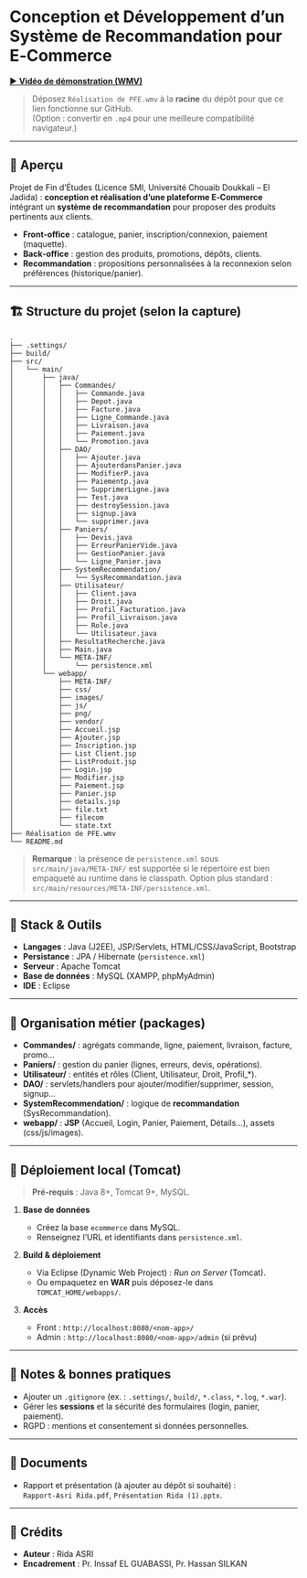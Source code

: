# Conception et Développement d’un Système de Recommandation pour E‑Commerce

[▶️ **Vidéo de démonstration (WMV)**](./R%C3%A9alisation%20de%20PFE.wmv)

> Déposez `Réalisation de PFE.wmv` à la **racine** du dépôt pour que ce lien fonctionne sur GitHub.  
> (Option : convertir en `.mp4` pour une meilleure compatibilité navigateur.)

---

## 👋 Aperçu

Projet de Fin d’Études (Licence SMI, Université Chouaib Doukkali – El Jadida) : **conception et réalisation d’une plateforme E‑Commerce** intégrant un **système de recommandation** pour proposer des produits pertinents aux clients.

- **Front‑office** : catalogue, panier, inscription/connexion, paiement (maquette).  
- **Back‑office** : gestion des produits, promotions, dépôts, clients.  
- **Recommandation** : propositions personnalisées à la reconnexion selon préférences (historique/panier).

---

## 🏗️ Structure du projet (selon la capture)

```text
.
├── .settings/
├── build/
├── src/
│   └── main/
│       ├── java/
│       │   ├── Commandes/
│       │   │   ├── Commande.java
│       │   │   ├── Depot.java
│       │   │   ├── Facture.java
│       │   │   ├── Ligne_Commande.java
│       │   │   ├── Livraison.java
│       │   │   ├── Paiement.java
│       │   │   └── Promotion.java
│       │   ├── DAO/
│       │   │   ├── Ajouter.java
│       │   │   ├── AjouterdansPanier.java
│       │   │   ├── ModifierP.java
│       │   │   ├── Paiementp.java
│       │   │   ├── SupprimerLigne.java
│       │   │   ├── Test.java
│       │   │   ├── destroySession.java
│       │   │   ├── signup.java
│       │   │   └── supprimer.java
│       │   ├── Paniers/
│       │   │   ├── Devis.java
│       │   │   ├── ErreurPanierVide.java
│       │   │   ├── GestionPanier.java
│       │   │   └── Ligne_Panier.java
│       │   ├── SystemRecommendation/
│       │   │   └── SysRecommandation.java
│       │   ├── Utilisateur/
│       │   │   ├── Client.java
│       │   │   ├── Droit.java
│       │   │   ├── Profil_Facturation.java
│       │   │   ├── Profil_Livraison.java
│       │   │   ├── Role.java
│       │   │   └── Utilisateur.java
│       │   ├── ResultatRecherche.java
│       │   ├── Main.java
│       │   └── META-INF/
│       │       └── persistence.xml
│       └── webapp/
│           ├── META-INF/
│           ├── css/
│           ├── images/
│           ├── js/
│           ├── png/
│           ├── vendor/
│           ├── Accueil.jsp
│           ├── Ajouter.jsp
│           ├── Inscription.jsp
│           ├── List Client.jsp
│           ├── ListProduit.jsp
│           ├── Login.jsp
│           ├── Modifier.jsp
│           ├── Paiement.jsp
│           ├── Panier.jsp
│           ├── details.jsp
│           ├── file.txt
│           ├── filecom
│           └── state.txt
├── Réalisation de PFE.wmv
└── README.md
```

> **Remarque** : la présence de `persistence.xml` sous `src/main/java/META‑INF/` est supportée si le répertoire est bien empaqueté au runtime dans le classpath. Option plus standard : `src/main/resources/META-INF/persistence.xml`.

---

## 🧰 Stack & Outils

- **Langages** : Java (J2EE), JSP/Servlets, HTML/CSS/JavaScript, Bootstrap  
- **Persistance** : JPA / Hibernate (`persistence.xml`)  
- **Serveur** : Apache Tomcat  
- **Base de données** : MySQL (XAMPP, phpMyAdmin)  
- **IDE** : Eclipse

---

## 🧩 Organisation métier (packages)

- **Commandes/** : agrégats commande, ligne, paiement, livraison, facture, promo…  
- **Paniers/** : gestion du panier (lignes, erreurs, devis, opérations).  
- **Utilisateur/** : entités et rôles (Client, Utilisateur, Droit, Profil_*).  
- **DAO/** : servlets/handlers pour ajouter/modifier/supprimer, session, signup…  
- **SystemRecommendation/** : logique de **recommandation** (SysRecommandation).  
- **webapp/** : **JSP** (Accueil, Login, Panier, Paiement, Détails…), assets (css/js/images).

---

## 🚀 Déploiement local (Tomcat)

> **Pré‑requis** : Java 8+, Tomcat 9+, MySQL.

1. **Base de données**  
   - Créez la base `ecommerce` dans MySQL.  
   - Renseignez l’URL et identifiants dans `persistence.xml`.

2. **Build & déploiement**  
   - Via Eclipse (Dynamic Web Project) : *Run on Server* (Tomcat).  
   - Ou empaquetez en **WAR** puis déposez-le dans `TOMCAT_HOME/webapps/`.

3. **Accès**  
   - Front : `http://localhost:8080/<nom-app>/`  
   - Admin : `http://localhost:8080/<nom-app>/admin` (si prévu)

---

## 🔐 Notes & bonnes pratiques

- Ajouter un `.gitignore` (ex. : `.settings/`, `build/`, `*.class`, `*.log`, `*.war`).  
- Gérer les **sessions** et la sécurité des formulaires (login, panier, paiement).  
- RGPD : mentions et consentement si données personnelles.

---

## 📎 Documents

- Rapport et présentation (à ajouter au dépôt si souhaité) :  
  `Rapport-Asri Rida.pdf`, `Présentation Rida (1).pptx`.

---

## 👤 Crédits

- **Auteur** : Rida ASRI  
- **Encadrement** : Pr. Inssaf EL GUABASSI, Pr. Hassan SILKAN
